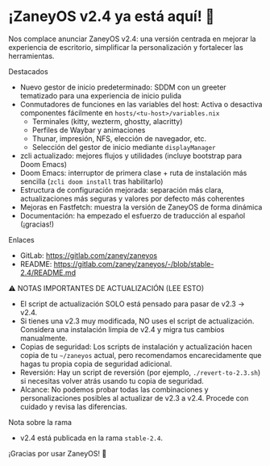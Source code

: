 # ¡ZaneyOS v2.4 ya está aquí! 🚀

Nos complace anunciar ZaneyOS v2.4: una versión centrada en mejorar la experiencia de escritorio, simplificar la personalización y fortalecer las herramientas.

Destacados
- Nuevo gestor de inicio predeterminado: SDDM con un greeter tematizado para una experiencia de inicio pulida
- Conmutadores de funciones en las variables del host: Activa o desactiva componentes fácilmente en `hosts/<tu-host>/variables.nix`
  - Terminales (kitty, wezterm, ghostty, alacritty)
  - Perfiles de Waybar y animaciones
  - Thunar, impresión, NFS, elección de navegador, etc.
  - Selección del gestor de inicio mediante `displayManager`
- zcli actualizado: mejores flujos y utilidades (incluye bootstrap para Doom Emacs)
- Doom Emacs: interruptor de primera clase + ruta de instalación más sencilla (`zcli doom install` tras habilitarlo)
- Estructura de configuración mejorada: separación más clara, actualizaciones más seguras y valores por defecto más coherentes
- Mejoras en Fastfetch: muestra la versión de ZaneyOS de forma dinámica
- Documentación: ha empezado el esfuerzo de traducción al español (¡gracias!)

Enlaces
- GitLab: https://gitlab.com/zaney/zaneyos
- README: https://gitlab.com/zaney/zaneyos/-/blob/stable-2.4/README.md



⚠️ NOTAS IMPORTANTES DE ACTUALIZACIÓN (LEE ESTO)
- El script de actualización SOLO está pensado para pasar de v2.3 → v2.4.
- Si tienes una v2.3 muy modificada, NO uses el script de actualización. Considera una instalación limpia de v2.4 y migra tus cambios manualmente.
- Copias de seguridad: Los scripts de instalación y actualización hacen copia de tu `~/zaneyos` actual, pero recomendamos encarecidamente que hagas tu propia copia de seguridad adicional.
- Reversión: Hay un script de reversión (por ejemplo, `./revert-to-2.3.sh`) si necesitas volver atrás usando tu copia de seguridad.
- Alcance: No podemos probar todas las combinaciones y personalizaciones posibles al actualizar de v2.3 a v2.4. Procede con cuidado y revisa las diferencias.

Nota sobre la rama
- v2.4 está publicada en la rama `stable-2.4`.

¡Gracias por usar ZaneyOS! 🎉

